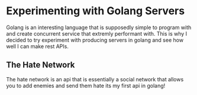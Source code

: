 # Experimenting with Golang Servers
Golang is an interesting language that is supposedly simple to program with and create concurrent service that extremly performant with. This is why I decided to try experiment with producing servers in golang and see how well I can make rest APIs. 
## The Hate Network 
The hate network is an api that is essentially a social network that allows you to add enemies and send them hate its my first api in golang!
